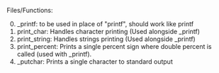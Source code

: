 Files/Functions:

0. _printf: to be used in place of "printf", should work like printf
1. print_char: Handles character printing (Used alongside _printf)
2. print_string: Handles strings printing (Used alongside _printf)
3. print_percent: Prints a single percent sign where double percent is called (used with _printf).
4. _putchar: Prints a single character to standard output